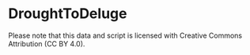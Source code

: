 # DroughtToDeluge
Please note that this data and script is licensed with Creative Commons Attribution (CC BY 4.0). 
